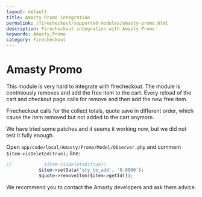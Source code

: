 ```yaml
---
layout: default
title: Amasty Promo integration
permalink: /firecheckout/supported-modules/amasty-promo.html
description: Firecheckout integration with Amasty Promo
keywords: Amasty_Promo
category: Firecheckout
---
```


# Amasty Promo

This module is very hard to integrate with firecheckout.
The module is continiously removes and add the free item to the cart. Every
reload of the cart and checkout page calls for remove and then add the new free item.

Firecheckout calls for the collect totals, quote save in different order, which
cause the item removed but not added to the cart anymore.

We have tried some patches and it seems it working now, but we did not test it
fully enough.

Open `app/code/local/Amasty/Promo/Model/Observer.php` and comment
`$item->isDeleted(true);` line:

```php
//            $item->isDeleted(true);
            $item->setData('qty_to_add', '0.0000');
            $quote->removeItem($item->getId());
```

We recommend you to contact the Amasty developers and ask them advice.
